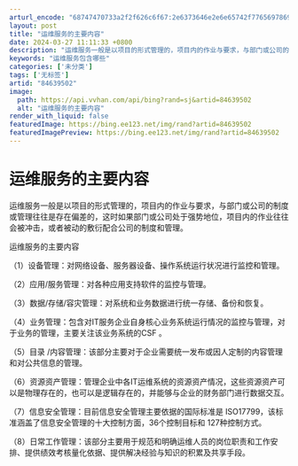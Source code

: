 ```yaml
---
arturl_encode: "68747470733a2f2f626c6f67:2e6373646e2e6e65742f77656978696e5f3433373737303831:2f61727469636c652f64657461696c732f3834363339353032"
layout: post
title: "运维服务的主要内容"
date: 2024-03-27 11:11:33 +0800
description: "运维服务一般是以项目的形式管理的，项目内的作业与要求，与部门或公司的制度或管理往往是存在偏差的，这时"
keywords: "运维服务包含哪些"
categories: ['未分类']
tags: ['无标签']
artid: "84639502"
image:
  path: https://api.vvhan.com/api/bing?rand=sj&artid=84639502
  alt: "运维服务的主要内容"
render_with_liquid: false
featuredImage: https://bing.ee123.net/img/rand?artid=84639502
featuredImagePreview: https://bing.ee123.net/img/rand?artid=84639502
---
```


# 运维服务的主要内容

运维服务一般是以项目的形式管理的，项目内的作业与要求，与部门或公司的制度或管理往往是存在偏差的，这时如果部门或公司处于强势地位，项目内的作业往往会被冲击，或者被动的敷衍配合公司的制度和管理。

运维服务的主要内容

（1）设备管理：对网络设备、服务器设备、操作系统运行状况进行监控和管理。
  
（2）应用/服务管理：对各种应用支持软件的监控与管理。
  
（3）数据/存储/容灾管理：对系统和业务数据进行统一存储、备份和恢复。
  
（4）业务管理：包含对IT服务企业自身核心业务系统运行情况的监控与管理，对于业务的管理，主要关注该业务系统的CSF 。
  
（5）目录 /内容管理：该部分主要对于企业需要统一发布或因人定制的内容管理和对公共信息的管理。
  
（6）资源资产管理：管理企业中各IT运维系统的资源资产情况，这些资源资产可以是物理存在的，也可以是逻辑存在的，并能够与企业的财务部门进行数据交互。
  
（7）信息安全管理：目前信息安全管理主要依据的国际标准是 ISO17799，该标准涵盖了信息安全管理的十大控制方面，36个控制目标和 127种控制方式。
  
（8）日常工作管理：该部分主要用于规范和明确运维人员的岗位职责和工作安排、提供绩效考核量化依据、提供解决经验与知识的积累及共享手段。